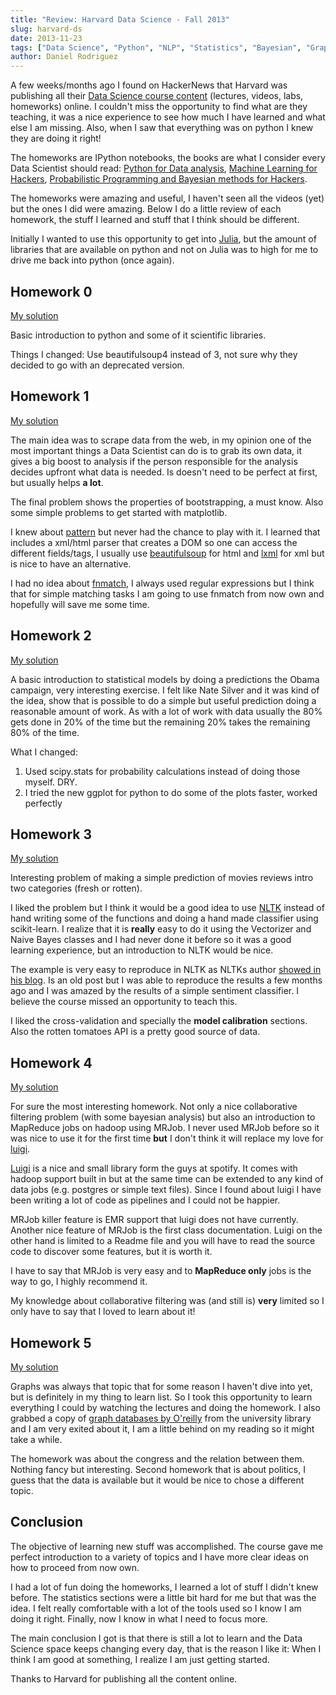 ```yaml
---
title: "Review: Harvard Data Science - Fall 2013"
slug: harvard-ds
date: 2013-11-23
tags: ["Data Science", "Python", "NLP", "Statistics", "Bayesian", "Graphs"]
author: Daniel Rodriguez
---
```


A few weeks/months ago I found on HackerNews that Harvard was publishing all their [Data Science course content](http://cs109.org/) (lectures, videos, labs, homeworks) online. I couldn't miss the opportunity to find what are they teaching, it was a nice experience to see how much I have learned and what else I am missing. Also, when I saw that everything was on python I knew they are doing it right!

The homeworks are IPython notebooks, the books are what I consider every Data Scientist should read: [Python for Data analysis](http://shop.oreilly.com/product/0636920023784.do), [Machine Learning for Hackers](http://shop.oreilly.com/product/0636920018483.do), [Probabilistic Programming and Bayesian methods for Hackers](http://nbviewer.ipython.org/urls/raw.github.com/CamDavidsonPilon/Probabilistic-Programming-and-Bayesian-Methods-for-Hackers/master/Prologue/Prologue.ipynb).

The homeworks were amazing and useful, I haven't seen all the videos (yet) but the ones I did were amazing. Below I do a little review of each homework, the stuff I learned and stuff that I think should be different.

Initially I wanted to use this opportunity to get into [Julia](http://julialang.org/), but the amount of libraries that are available on python and not on Julia was to high for me to drive me back into python (once again).

## Homework 0

[My solution](http://nbviewer.ipython.org/urls/raw.github.com/danielfrg/harvard-cs109-fall-2013/master/homeworks/HW0/HW0_mysolution.ipynb)

Basic introduction to python and some of it scientific libraries.

Things I changed:
Use beautifulsoup4 instead of 3, not sure why they decided to go with an deprecated version.

## Homework 1

[My solution](http://nbviewer.ipython.org/urls/raw.github.com/danielfrg/harvard-cs109-fall-2013/master/homeworks/HW1/HW1_mysolution.ipynb)

The main idea was to scrape data from the web, in my opinion one of the most important things a Data Scientist can do is to grab its own data, it gives a big boost to analysis if the person responsible for the analysis decides upfront what data is needed. Is doesn't need to be perfect at first, but usually helps **a lot**.

The final problem shows the properties of bootstrapping, a must know. Also some simple problems to get started with matplotlib.

I knew about [pattern](http://www.clips.ua.ac.be/pattern) but never had the chance to play with it. I learned that includes a xml/html parser that creates a DOM so one can access the different fields/tags, I usually use [beautifulsoup](http://www.crummy.com/software/BeautifulSoup/bs4/doc/) for html and [lxml](http://lxml.de/ ) for xml but is nice to have an alternative.

I had no idea about [fnmatch](http://docs.python.org/2/library/fnmatch.html), I always used regular expressions but I think that for simple matching tasks I am going to use fnmatch from now own and hopefully will save me some time.

## Homework 2

[My solution](http://nbviewer.ipython.org/urls/raw.github.com/danielfrg/harvard-cs109-fall-2013/master/homeworks/HW2/HW2_mysolution.ipynb)

A basic introduction to statistical models by doing a predictions the Obama campaign, very interesting exercise. I felt like Nate Silver and it was kind of the idea, show that is possible to do a simple but useful prediction doing a reasonable amount of work. As with a lot of work with data usually the 80% gets done in 20% of the time but the remaining 20% takes the remaining 80% of the time.

What I changed:

1. Used scipy.stats for probability calculations instead of doing those myself. DRY.
2. I tried the new ggplot for python to do some of the plots faster, worked perfectly

## Homework 3

[My solution](http://nbviewer.ipython.org/urls/raw.github.com/danielfrg/harvard-cs109-fall-2013/master/homeworks/HW3/HW3_mysolution.ipynb)

Interesting problem of making a simple prediction of movies reviews intro two categories (fresh or rotten).

I liked the problem but I think it would be a good idea to use [NLTK](http://nltk.org/) instead of hand writing some of the functions and doing a hand made classifier using scikit-learn. I realize that it is **really** easy to do it using the Vectorizer and Naive Bayes classes and I had never done it before so it was a good learning experience, but an introduction to NLTK would be nice.

The example is very easy to reproduce in NLTK as NLTKs author [showed in his blog](http://streamhacker.com/2010/05/10/text-classification-sentiment-analysis-naive-bayes-classifier). Is an old post but I was able to reproduce the results a few months ago and I was amazed by the results of a simple sentiment classifier. I believe the course missed an opportunity to teach this.

I liked the cross-validation and specially the **model calibration** sections. Also the rotten tomatoes API is a pretty good source of data.

## Homework 4

[My solution](http://nbviewer.ipython.org/urls/raw.github.com/danielfrg/harvard-cs109-fall-2013/master/homeworks/HW4/HW4_mysolution.ipynb)

For sure the most interesting homework. Not only a nice collaborative filtering problem (with some bayesian analysis) but also an introduction to MapReduce jobs on hadoop using MRJob. I never used MRJob before so it was nice to use it for the first time **but** I don't think it will replace my love for  [luigi](https://github.com/spotify/luigi).

[Luigi](https://github.com/spotify/luigi) is a nice and small library form the guys at spotify. It comes with hadoop support built in but at the same time can be extended to any kind of data jobs (e.g. postgres or simple text files). Since I found about luigi I have been writing a lot of code as pipelines and I could not be happier.

MRJob killer feature is EMR support that luigi does not have currently. Another nice feature of MRJob is the first class documentation. Luigi on the other hand is limited to a Readme file and you will have to read the source code to discover some features, but it is worth it.

I have to say that MRJob is very easy and to **MapReduce only** jobs is the way to go, I highly recommend it.

My knowledge about collaborative filtering was (and still is) **very** limited so I only have to say that I loved to learn about it!

## Homework 5

[My solution](http://nbviewer.ipython.org/urls/raw.github.com/danielfrg/harvard-cs109-fall-2013/master/homeworks/HW5/HW5_mysolution.ipynb)

Graphs was always that topic that for some reason I haven't dive into yet, but is definitely in my thing to learn list. So I took this opportunity to learn everything I could by watching the lectures and doing the homework.
I also grabbed a copy of [graph databases by O'reilly](http://graphdatabases.com) from the university library and I am very exited about it, I am a little behind on my reading so it might take a while.

The homework was about the congress and the relation between them. Nothing fancy but interesting.
Second homework that is about politics, I guess that the data is available but it would be nice to chose a different topic.

## Conclusion

The objective of learning new stuff was accomplished. The course gave me perfect introduction to a variety of topics and I have more clear ideas on how to proceed from now own.

I had a lot of fun doing the homeworks, I learned a lot of stuff I didn't knew before. The statistics sections were a little bit hard for me but that was the idea.  I felt really comfortable with a lot of the tools used so I know I am doing it right. Finally, now I know in what I need to focus more.

The main conclusion I got is that there is still a lot to learn and the Data Science space keeps changing every day, that is the reason I like it: When I think I am good at something, I realize I am just getting started.

Thanks to Harvard for publishing all the content online.
